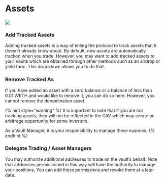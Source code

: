 # Assets

![](../../.gitbook/assets/settings\_assets.png)

### **Add Tracked Assets**

Adding tracked assets is a way of telling the protocol to track assets that it doesn’t already know about. By default, new assets are automatically tracked when you trade. However, you may want to add tracked assets to your Vaults which are obtained through other methods such as an airdrop or yield farm. This drop-down allows you to do that.

### Remove Tracked As

If you have added an asset with a zero balance or a balance of less than 0.01 WETH and would like to remove it, you can do so here. However, you cannot remove the denomination asset.

{% hint style="warning" %}
It is important to note that if you are not tracking assets, they will not be reflected in the GAV which may create an arbitrage opportunity for some investors.&#x20;

As a Vault Manager, it is your responsibility to manage these nuances.
{% endhint %}

### **Delegate Trading / Asset Managers**

You may authorize additional addresses to trade on the vault’s behalf. Note that addresses permissioned in this way will have the authority to manage your positions. You can add these permissions and revoke them at a later date.
